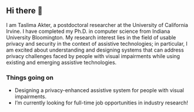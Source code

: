 ## Hi there 👋

<!--
**akterTaslima/akterTaslima** is a ✨ _special_ ✨ repository because its `README.md` (this file) appears on your GitHub profile.

Here are some ideas to get you started:

- 🔭 I’m currently working on ...
- 🌱 I’m currently learning ...
- 👯 I’m looking to collaborate on ...
- 🤔 I’m looking for help with ...
- 💬 Ask me about ...
- 📫 How to reach me: ...
- 😄 Pronouns: ...
- ⚡ Fun fact: ...
-->

I am Taslima Akter, a postdoctoral researcher at the University of California Irvine. I have completed my Ph.D. in computer science from Indiana University Bloomington. My research interest lies in the field of usable privacy and security in the context of assistive technologies; in particular, I am excited about understanding and designing systems that can address privacy challenges faced by people with visual impairments while using existing and emerging assistive technologies.

### Things going on

- Designing a privacy-enhanced assistive system for people with visual impairments.
- I’m currently looking for full-time job opportunities in industry research!
